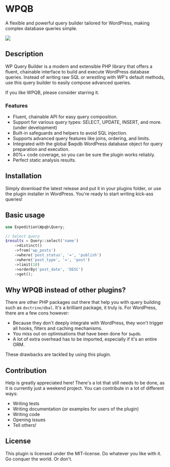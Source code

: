 # WPQB
A flexible and powerful query builder tailored for WordPress, making complex database queries simple.

![](https://img.shields.io/github/actions/workflow/status/bitfactory-nl/wpqb/tests.yml)

## Description
WP Query Builder is a modern and extensible PHP library that offers a fluent, chainable interface to build and execute WordPress database queries. Instead of writing raw SQL or wrestling with WP's default methods, use this query builder to easily compose advanced queries.

If you like WPQB, please consider starring it.

### Features
- Fluent, chainable API for easy query composition.
- Support for various query types: SELECT, UPDATE, INSERT, and more. (under development)
- Built-in safeguards and helpers to avoid SQL injection.
- Supports advanced query features like joins, ordering, and limits.
- Integrated with the global $wpdb WordPress database object for query preparation and execution.
- 80%+ code coverage, so you can be sure the plugin works reliably.
- Perfect static analysis results.

## Installation
Simply download the latest release and put it in your plugins folder, or use the plugin installer in WordPress. You're ready to start writing kick-ass queries!

## Basic usage
```php
use Expedition\Wpqb\Query;

// Select query
$results = Query::select('name')
    ->distinct()
    ->from('wp_posts')
    ->where('post_status', '=', 'publish')
    ->where('post_type', '=', 'post')
    ->limit(10)
    ->orderBy('post_date', 'DESC')
    ->get();
```

## Why WPQB instead of other plugins?
There are other PHP packages out there that help you with query building such as `doctrine/dbal`. It's a brilliant package, it truly is. For WordPress, there are a few cons however:

- Because they don't deeply integrate with WordPress, they won't trigger all hooks, filters and caching mechanisms.
- You miss out on optimisations that have been done for `$wpdb`.
- A lot of extra overhead has to be imported, especially if it's an entire ORM.

These drawbacks are tackled by using this plugin.

## Contribution
Help is greatly appreciated here! There's a lot that still needs to be done, as it is currently just a weekend project. You can contribute in a lot of different ways:

- Writing tests
- Writing documentation (or examples for users of the plugin)
- Writing code
- Opening issues
- Tell others!

## License
This plugin is licensed under the MIT-license. Do whatever you like with it. Go conquer the world. Or don't.
